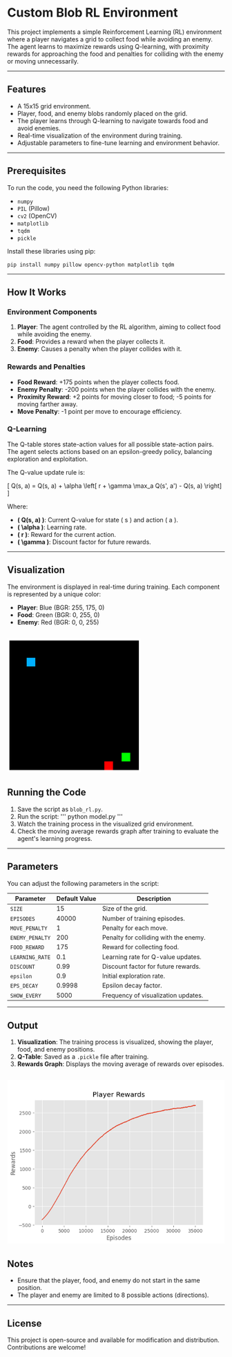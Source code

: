 # Custom Blob RL Environment

This project implements a simple Reinforcement Learning (RL) environment where a player navigates a grid to collect food while avoiding an enemy. The agent learns to maximize rewards using Q-learning, with proximity rewards for approaching the food and penalties for colliding with the enemy or moving unnecessarily.

---

## **Features**

- A 15x15 grid environment.
- Player, food, and enemy blobs randomly placed on the grid.
- The player learns through Q-learning to navigate towards food and avoid enemies.
- Real-time visualization of the environment during training.
- Adjustable parameters to fine-tune learning and environment behavior.

---

## **Prerequisites**

To run the code, you need the following Python libraries:

- `numpy`
- `PIL` (Pillow)
- `cv2` (OpenCV)
- `matplotlib`
- `tqdm`
- `pickle`

Install these libraries using pip:

   ```
   pip install numpy pillow opencv-python matplotlib tqdm
   ```

---

## **How It Works**

### **Environment Components**
1. **Player**: The agent controlled by the RL algorithm, aiming to collect food while avoiding the enemy.
2. **Food**: Provides a reward when the player collects it.
3. **Enemy**: Causes a penalty when the player collides with it.

### **Rewards and Penalties**
- **Food Reward**: +175 points when the player collects food.
- **Enemy Penalty**: -200 points when the player collides with the enemy.
- **Proximity Reward**: +2 points for moving closer to food; -5 points for moving farther away.
- **Move Penalty**: -1 point per move to encourage efficiency.

### **Q-Learning**

The Q-table stores state-action values for all possible state-action pairs.  
The agent selects actions based on an epsilon-greedy policy, balancing exploration and exploitation.  

The Q-value update rule is:  

\[
Q(s, a) = Q(s, a) + \alpha \left[ r + \gamma \max_a Q(s', a') - Q(s, a) \right]
\]

Where:  
- **\( Q(s, a) \)**: Current Q-value for state \( s \) and action \( a \).  
- **\( \alpha \)**: Learning rate.  
- **\( r \)**: Reward for the current action.  
- **\( \gamma \)**: Discount factor for future rewards.


---

## **Visualization**

The environment is displayed in real-time during training. Each component is represented by a unique color:
- **Player**: Blue (BGR: 255, 175, 0)
- **Food**: Green (BGR: 0, 255, 0)
- **Enemy**: Red (BGR: 0, 0, 255)


![Environment](./Env.png)
---

## **Running the Code**

1. Save the script as `blob_rl.py`.
2. Run the script:
'''
python model.py
'''
3. Watch the training process in the visualized grid environment.
4. Check the moving average rewards graph after training to evaluate the agent's learning progress.

---

## **Parameters**

You can adjust the following parameters in the script:

| Parameter       | Default Value | Description                                      |
|------------------|---------------|--------------------------------------------------|
| `SIZE`          | 15            | Size of the grid.                               |
| `EPISODES`      | 40000         | Number of training episodes.                    |
| `MOVE_PENALTY`  | 1             | Penalty for each move.                          |
| `ENEMY_PENALTY` | 200           | Penalty for colliding with the enemy.           |
| `FOOD_REWARD`   | 175           | Reward for collecting food.                     |
| `LEARNING_RATE` | 0.1           | Learning rate for Q-value updates.              |
| `DISCOUNT`      | 0.99          | Discount factor for future rewards.             |
| `epsilon`       | 0.9           | Initial exploration rate.                       |
| `EPS_DECAY`     | 0.9998        | Epsilon decay factor.                           |
| `SHOW_EVERY`    | 5000          | Frequency of visualization updates.             |

---

## **Output**

1. **Visualization**: The training process is visualized, showing the player, food, and enemy positions.
2. **Q-Table**: Saved as a `.pickle` file after training.
3. **Rewards Graph**: Displays the moving average of rewards over episodes.

![Rewards](./player_rewards.png)
---

## **Notes**

- Ensure that the player, food, and enemy do not start in the same position.
- The player and enemy are limited to 8 possible actions (directions).

---

## **License**

This project is open-source and available for modification and distribution. Contributions are welcome!
